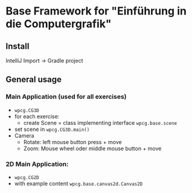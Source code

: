 # Base Framework for "Einführung in die Computergrafik"

## Install

IntelliJ Import -> Gradle project

## General usage

### Main Application (used for all exercises) 

* `wpcg.CG3D`
* for each exercise:
    * create Scene = class implementing interface `wpcg.base.scene`
* set scene in `wpcg.CG3D.main()`
* Camera
    * Rotate: left mouse button press + move
    * Zoom: Mouse wheel oder middle mouse button + move

### 2D Main Application: 

* `wpcg.CG2D`
* with example content `wpcg.base.canvas2d.Canvas2D` 
            
